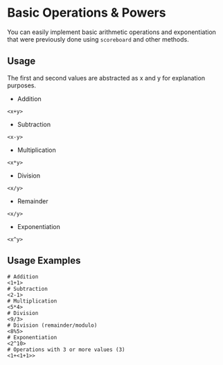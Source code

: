 # Basic Operations & Powers
You can easily implement basic arithmetic operations and exponentiation that were previously done using `scoreboard` and other methods.

## Usage
The first and second values are abstracted as x and y for explanation purposes.

- Addition
```
<x+y>
```
- Subtraction
```
<x-y>
```
- Multiplication
```
<x*y>
```
- Division
```
<x/y>
```
- Remainder
```
<x/y>
```
- Exponentiation
```
<x^y>
```

## Usage Examples
```
# Addition
<1+1>
# Subtraction
<2-1>
# Multiplication
<5*4>
# Division
<9/3>
# Division (remainder/modulo)
<8%5>
# Exponentiation
<2^10>
# Operations with 3 or more values (3)
<1+<1+1>>
```
